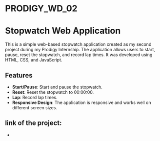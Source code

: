 # PRODIGY_WD_02

# Stopwatch Web Application

This is a simple web-based stopwatch application created as my second project during my Prodigy Internship. The application allows users to start, pause, reset the stopwatch, and record lap times. It was developed using HTML, CSS, and JavaScript.

## Features

- **Start/Pause**: Start and pause the stopwatch.
- **Reset**: Reset the stopwatch to 00:00:00.
- **Lap**: Record lap times.
- **Responsive Design**: The application is responsive and works well on different screen sizes.

## link of the project:

- 
